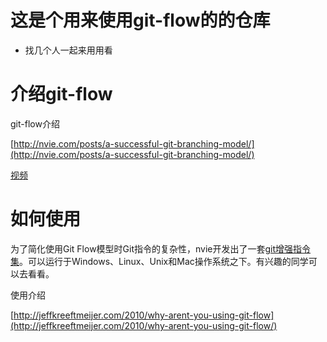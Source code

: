 # 这是个用来使用git-flow的的仓库

* 找几个人一起来用用看

# 介绍git-flow

git-flow介绍

[http://nvie.com/posts/a-successful-git-branching-model/](http://nvie.com/posts/a-successful-git-branching-model/)

[视频](https://vimeo.com/16018419)

# 如何使用

为了简化使用Git Flow模型时Git指令的复杂性，nvie开发出了一套[git增强指令集](https://github.com/nvie/gitflow)。可以运行于Windows、Linux、Unix和Mac操作系统之下。有兴趣的同学可以去看看。

使用介绍

[http://jeffkreeftmeijer.com/2010/why-arent-you-using-git-flow](http://jeffkreeftmeijer.com/2010/why-arent-you-using-git-flow/)
